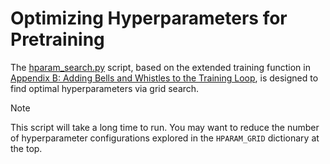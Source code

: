 # Optimizing Hyperparameters for Pretraining

The [hparam_search.py](hparam_search.py) script, based on the extended training function in [Appendix B: Adding Bells and Whistles to the Training Loop](../../appendix-B/01_main-code/appendix-B.ipynb), is designed to find optimal hyperparameters via grid search.

>[!NOTE]
This script will take a long time to run. You may want to reduce the number of hyperparameter configurations explored in the `HPARAM_GRID` dictionary at the top.